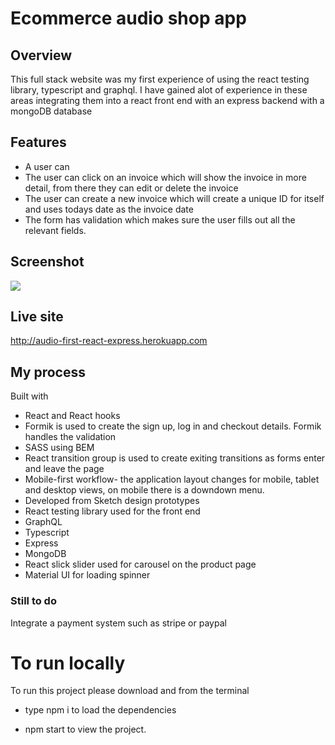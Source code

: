 # Ecommerce audio shop app

## Overview

This full stack website was my first experience of using the react testing library, typescript and graphql. I have gained alot of experience in these areas integrating them into a react front end with an express backend with a mongoDB database

## Features

- A user can 
- The user can click on an invoice which will show the invoice in more detail, from there they can edit or delete the invoice
- The user can create a new invoice which will create a unique ID for itself and uses todays date as the invoice date
- The form has validation which makes sure the user fills out all the relevant fields.

## Screenshot

![](/invoice.jpg)

## Live site

http://audio-first-react-express.herokuapp.com

## My process

Built with

- React and React hooks
- Formik is used to create the sign up, log in and checkout details. Formik handles the validation
- SASS using BEM 
- React transition group is used to create exiting transitions as forms enter and leave the page
- Mobile-first workflow- the application layout changes for mobile, tablet and desktop views, on mobile there is a downdown menu.
- Developed from Sketch design prototypes
- React testing library used for the front end
- GraphQL
- Typescript
- Express
- MongoDB
- React slick slider used for carousel on the product page
- Material UI for loading spinner

### Still to do

Integrate a payment system such as stripe or paypal

# To run locally

To run this project please download and from the terminal

- type npm i to load the dependencies

- npm start to view the project.
